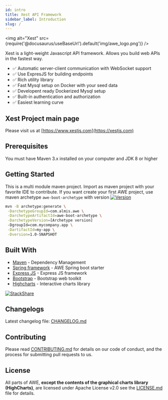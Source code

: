 ```yaml
---
id: intro
title: Xest API Framework
sidebar_label: Introduction
slug: /
---
```


<img alt="Xest" src={require('@docusaurus/useBaseUrl').default('img/awe_logo.png')} />

Xest is a light-weight Javascript API framework. Allows you build web APIs in the fastest way.

- :white_check_mark: Automatic server-client communication with WebSocket support
- :white_check_mark: Use ExpresJS for building endpoints
- :white_check_mark: Rich utility library
- :white_check_mark: Fast Mysql setup on Docker with your seed data
- :white_check_mark: Developent ready Dockerized Mysql setup
- :white_check_mark: Built-in authentication and authorization
- :white_check_mark: Easiest learning curve

## Xest Project main page

Please visit us at [https://www.xestjs.com](https://xestjs.com)

## Prerequisites

You must have Maven 3.x installed on your computer and JDK 8 or higher

## Getting Started

This is a multi module maven project. Import as maven project with your favorite IDE to contribute. If you want create your first AWE project, use maven archetype `awe-boot-archetype` with version [![Version](https://img.shields.io/maven-central/v/com.almis.awe/awe-starter-parent.svg?label=maven%20central)](https://search.maven.org/search?q=g:%22com.almis.awe%22%20AND%20a:%22awe-starter-parent%22)

```bash
mvn -B archetype:generate \
 -DarchetypeGroupId=com.almis.awe \
 -DarchetypeArtifactId=awe-boot-archetype \
 -DarchetypeVersion=[Archetype version]
 -DgroupId=com.mycompany.app \
 -DartifactId=my-app \
 -Dversion=1.0-SNAPSHOT
```

## Built With

- [Maven](https://maven.apache.org/) - Dependency Management
- [Spring framework](https://spring.io/) - AWE Spring boot starter
- [Express JS](https://expressjs.com/) - Express JS framework
- [Bootstrap](https://getbootstrap.com/) - Bootstrap web toolkit
- [Highcharts](https://www.highcharts.com/) - Interactive charts library

[![StackShare](https://img.shields.io/badge/tech-stack-0690fa.svg?style=flat)](https://stackshare.io/almis-informatica-financiera/aweframework)

## Changelogs

Latest changelog file: [CHANGELOG.md](https://gitlab.com/aweframework/awe/-/blob/master/CHANGELOG.md)

## Contributing

Please read [CONTRIBUTING.md](https://gitlab.com/aweframework/awe/-/blob/master/CONTRIBUTING.md) for details on our code of conduct, and the process for submitting pull requests to us.

## License

All parts of AWE, **except the contents of the graphical charts library (HighCharts)**, are licensed
under Apache License v2.0 see the [LICENSE.md](https://gitlab.com/aweframework/awe/-/blob/master/LICENSE.md) file for details.
